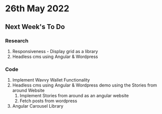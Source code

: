 # 26th May 2022

## Next Week's To Do

### Research

1. Responsiveness - Display grid as a library
2. Headless cms using Angular & Wordpress

### Code

1. Implement Wavvy Wallet Functionality
2. Headless cms using Angular & Wordpress demo using the Stories from around Website
   1. Implement Stories from around as an angular website
   2. Fetch posts from wordpress
3. Angular Carousel Library
